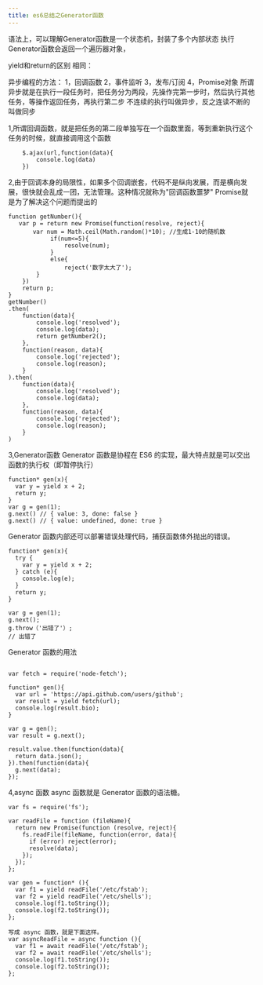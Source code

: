 ```yaml
---
title: es6总结之Generator函数
---
```

语法上，可以理解Generator函数是一个状态机，封装了多个内部状态
执行Generator函数会返回一个遍历器对象，

yield和return的区别
相同：

异步编程的方法：
1，回调函数
2，事件监听
3，发布/订阅
4，Promise对象
所谓异步就是在执行一段任务时，把任务分为两段，先操作完第一步时，然后执行其他任务，等操作返回任务，再执行第二步
不连续的执行叫做异步，反之连读不断的叫做同步

1,所谓回调函数，就是把任务的第二段单独写在一个函数里面，等到重新执行这个任务的时候，就直接调用这个函数

```
    $.ajax(url,function(data){
        console.log(data)
    })
```

2,由于回调本身的局限性，如果多个回调嵌套，代码不是纵向发展，而是横向发展，很快就会乱成一团，无法管理。这种情况就称为"回调函数噩梦"
Promise就是为了解决这个问题而提出的
```
function getNumber(){
   var p = return new Promise(function(resolve, reject){
       var num = Math.ceil(Math.random()*10); //生成1-10的随机数
            if(num<=5){
                resolve(num);
            }
            else{
                reject('数字太大了');
        } 
    })
    return p;
}
getNumber()
.then(
    function(data){
        console.log('resolved');
        console.log(data);
        return getNumber2();
    }, 
    function(reason, data){
        console.log('rejected');
        console.log(reason);
    }
).then(
    function(data){
        console.log('resolved');
        console.log(data);
    }, 
    function(reason, data){
        console.log('rejected');
        console.log(reason);
    }
)

```
3,Generator函数
Generator 函数是协程在 ES6 的实现，最大特点就是可以交出函数的执行权（即暂停执行）
```
function* gen(x){
  var y = yield x + 2;
  return y;
}
var g = gen(1);
g.next() // { value: 3, done: false }
g.next() // { value: undefined, done: true }
```
Generator 函数内部还可以部署错误处理代码，捕获函数体外抛出的错误。
```
function* gen(x){
  try {
    var y = yield x + 2;
  } catch (e){ 
    console.log(e);
  }
  return y;
}

var g = gen(1);
g.next();
g.throw（'出错了'）;
// 出错了
```
Generator 函数的用法
```

var fetch = require('node-fetch');

function* gen(){
  var url = 'https://api.github.com/users/github';
  var result = yield fetch(url);
  console.log(result.bio);
}

var g = gen();
var result = g.next();

result.value.then(function(data){
  return data.json();
}).then(function(data){
  g.next(data);
});
```
4,async 函数
async 函数就是 Generator 函数的语法糖。
```
var fs = require('fs');

var readFile = function (fileName){
  return new Promise(function (resolve, reject){
    fs.readFile(fileName, function(error, data){
      if (error) reject(error);
      resolve(data);
    });
  });
};

var gen = function* (){
  var f1 = yield readFile('/etc/fstab');
  var f2 = yield readFile('/etc/shells');
  console.log(f1.toString());
  console.log(f2.toString());
};

写成 async 函数，就是下面这样。
var asyncReadFile = async function (){
  var f1 = await readFile('/etc/fstab');
  var f2 = await readFile('/etc/shells');
  console.log(f1.toString());
  console.log(f2.toString());
};
```

